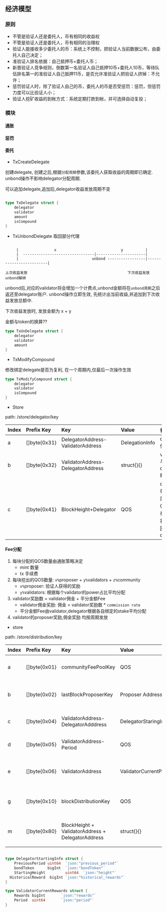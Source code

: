 ## 经济模型

### 原则

* 不管是验证人还是委托人，币有相同的收益权
* 不管是验证人还是委托人，币有相同的治理权
* 验证人能接收多少委托人的币：系统上不控制，把验证人当前数据公布，由委托人自己决定；
* 准验证人排名依据：自己抵押币+委托人币；
* 新晋验证人竞争规则，倒数第一名验证人自己抵押10币+委托人10币，等待队伍排名第一的准验证人自己抵押11币，是否允许准验证人把验证人挤掉：不允许；
* 惩罚验证人时，除了验证人自己的币，委托人的币是否受惩罚：惩罚，但惩罚力度可以比验证人小；
* 验证人挖矿收益的到帐方式：系统定期打款到帐，并可选择自动复投；

### 模块

#### 通胀

#### 惩罚

#### 委托

* TxCreateDelegate

创建delegate, 创建之后,根据`分配周期`参数,该委托人获取收益的周期即已确定. unbond操作不影响delegator分配周期.

可以追加delegate,追加后,delegator收益发放周期不变

``` go

type TxDelegate struct {
	delegator
    validator
    amount
    isCompound
}

```

* TxUnbondDelegate
取回部分代理

```

     |                x                             y          |
     |  --------------------------------|----------------------|
     |                                 unbond -----------------|-------------------------|

上次收益发放                                             下次收益发放                unbond解绑

```

unbond后,对应的validator将会增加一个计费点,unbond金额将在`unbond周期`之后返还至delegator账户.
unbond操作立即生效, 先统计出当前收益,并追加到下次收益发放总额中.

下次收益发放时, 发放金额为 x + y

金额与token的换算??


```go
type TxUnDelegate struct {
	delegator
    validator
    amount
}
```

* TxModifyCompound

修改绑定delegate是否为复利, 在一个周期内,仅最后一次操作生效

```go
type TxModifyCompound struct {
	delegator
    validator
    isCompound
}
```








 * Store

path: /store/delegator/key

|Index| Prefix Key | Key     | Value | 备注|
|:--|:----       | :-------| :---- | :----|
|a| []byte{0x31} | DelegatorAddress-ValidatorAddress |DelegationInfo| delegator信息|
|b| []byte{0x32} | ValidatorAddress-DelegatorAddress | struct{}{}| validator与delegator映射|
|c| []byte{0x41} | BlockHeight+Delegator|QOS|delegator在指定高度解绑的QOS数量,在此高度将QOS返回至delegator|


#### Fee分配

1.  每块分配的QOS数量由通胀策略决定
       * mint 数量
       * tx 手续费
2.  每块挖出的QOS数量:  `x%`proposer + `y%`validators + `z%`community
       * `x%`proposer: 验证人获得的奖励
       * `y%`validators: 根据每个validator的power占比平均分配
3.  validator奖励数 =  validator佣金 +  平分金额Fee
       * validator佣金奖励: 佣金 = validator奖励数 * `commission rate`
       * 平分金额Fee由validator,delegator根据各自绑定的stake平均分配
4.  validator的proposer奖励,佣金奖励 均按周期发放


* store

path: /store/distribution/key

|Index| Prefix Key | Key     | Value | 备注|
|:--|:----       | :-------| :---- | :----|
|a| []byte{0x01} | communityFeePoolKey | QOS | 存储社区获得的收益|
|b| []byte{0x02} | lastBlockProposerKey | Proposer Address | 存储上一块中proposer地址 |
|c| []byte{0x04} | ValidatorAddress-DelegatorAdddress|DelegatorStaringInfo| delegator开始计算收益信息|
|d| []byte{0x05} | ValidatorAddress-Period | QOS | validator 历史汇总收益|
|e| []byte{0x06} | ValidatorAddress |ValidatorCurrentPeriodRewards | validator当前周期汇总收益信息 |
|g| []byte{0x10} | blockDistributionKey |QOS|待分配QOS总数 = mint + tx fee|
|m| []byte{0x80} | BlockHeight + ValidatorAddress + DelegatorAddress| struct{}{} | 某高度下需要分配收益的delegator|


```go

type DelegatorStartingInfo struct {
	PreviousPeriod uint64  `json:"previous_period"`
	bondToken      bigInt  `json:"bondToken"`
	StartingHeight         uint64  `json:"height"`
  HistoricalReward  bigInt `json:"historical_rewards"`
}

type ValidatorCurrentRewards struct {
	Rewards bigInt       `json:"rewards"`
	Period  uint64       `json:"period"`
}

```


























